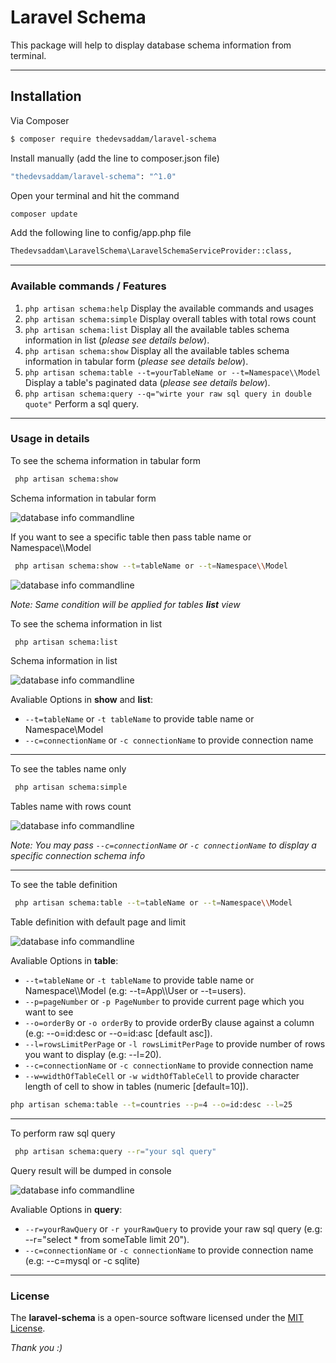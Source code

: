 Laravel Schema
===================


This package will help to display database schema information from terminal.


----------

Installation
-------------
Via Composer

``` bash
$ composer require thedevsaddam/laravel-schema
```
Install manually (add the line to composer.json file)
``` bash
"thedevsaddam/laravel-schema": "^1.0"
```
Open your terminal and hit the command
```bash
composer update
```

Add the following line to config/app.php file

```bash
Thedevsaddam\LaravelSchema\LaravelSchemaServiceProvider::class,
```

<hr/>

### **Available commands / Features**
1. `php artisan schema:help` Display the available commands and usages
1. `php artisan schema:simple` Display overall tables with total rows count
1. `php artisan schema:list` Display all the available tables schema information in list (_please see details below_).
1. `php artisan schema:show` Display all the available tables schema information in tabular form (_please see details below_).
1. `php artisan schema:table --t=yourTableName or --t=Namespace\\Model` Display a table's paginated data (_please see details below_).
1. `php artisan schema:query --q="wirte your raw sql query in double quote"` Perform a sql query.

<hr/>

### **Usage in details**
To see the schema information in tabular form
```bash
 php artisan schema:show
```

Schema information in tabular form

![database info commandline](https://raw.githubusercontent.com/thedevsaddam/laravel-schema/master/screenshots/tabular.png)

If you want to see a specific table then pass table name or Namespace\\\Model
```bash
 php artisan schema:show --t=tableName or --t=Namespace\\Model
```

![database info commandline](https://raw.githubusercontent.com/thedevsaddam/laravel-schema/master/screenshots/tabular-single.png)


_Note: Same condition will be applied for tables **list** view_

To see the schema information in list
```bash
 php artisan schema:list
```

Schema information in list

![database info commandline](https://raw.githubusercontent.com/thedevsaddam/laravel-schema/master/screenshots/list.png)

Avaliable Options in **show** and **list**:

* `--t=tableName` or `-t tableName` to provide table name or Namespace\\Model
* `--c=connectionName` or `-c connectionName` to provide connection name

<hr/>

To see the tables name only
```bash
 php artisan schema:simple
```

Tables name with rows count

![database info commandline](https://raw.githubusercontent.com/thedevsaddam/laravel-schema/master/screenshots/simple.png)

_Note: You may pass `--c=connectionName` or `-c connectionName` to display a specific connection schema info_

<hr/>

To see the table definition
```bash
 php artisan schema:table --t=tableName or --t=Namespace\\Model
```

Table definition with default page and limit

![database info commandline](https://raw.githubusercontent.com/thedevsaddam/laravel-schema/master/screenshots/table-pagination.png)

Avaliable Options in **table**:

* `--t=tableName` or `-t tableName` to provide table name or Namespace\\\Model (e.g: --t=App\\\User or --t=users).
* `--p=pageNumber` or `-p PageNumber` to provide current page which you want to see
* `--o=orderBy` or `-o orderBy` to provide orderBy clause against a column (e.g: --o=id:desc or --o=id:asc [default asc]).
* `--l=rowsLimitPerPage` or `-l rowsLimitPerPage` to provide number of rows you want to display (e.g: --l=20).
* `--c=connectionName` or `-c connectionName` to provide connection name
* `--w=widthOfTableCell` or `-w widthOfTableCell` to provide character length of cell to show in tables (numeric [default=10]).


```bash
php artisan schema:table --t=countries --p=4 --o=id:desc --l=25
```

<hr/>

To perform raw sql query
```bash
 php artisan schema:query --r="your sql query"
```

Query result will be dumped in console

![database info commandline](https://raw.githubusercontent.com/thedevsaddam/laravel-schema/master/screenshots/raw-query.png)

Avaliable Options in **query**:

* `--r=yourRawQuery` or `-r yourRawQuery` to provide your raw sql query (e.g: --r="select * from someTable limit 20").
* `--c=connectionName` or `-c connectionName` to provide connection name (e.g: --c=mysql or -c sqlite)

<hr/>

### **License**
The **laravel-schema** is a open-source software licensed under the [MIT License](LICENSE.md).

_Thank you :)_
